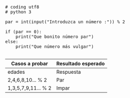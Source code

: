 <pre>

# coding utf8
# python 3

par = int(input("Introduzca un número :")) % 2 

if (par == 0):
    print("Que bonito número par")
else:
    print("Que número más vulgar")
   
</pre>

| Casos a probar | Resultado esperado |
| -------------- | ------------------ |
| edades | Respuesta |
| 2,4,6,8,10... % 2| Par |
| 1,3,5,7,9,11... % 2  | Impar |

